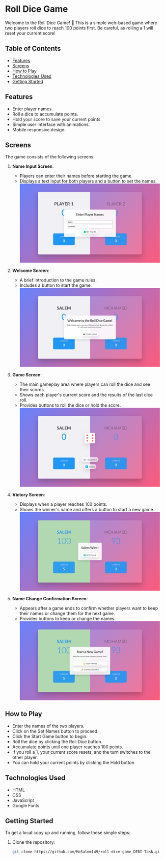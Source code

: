 # Roll Dice Game

Welcome to the Roll Dice Game! 🎲 This is a simple web-based game where two players roll dice to reach 100 points first. Be careful, as rolling a 1 will reset your current score!

## Table of Contents

- [Features](#features)
- [Screens](#screens)
- [How to Play](#how-to-play)
- [Technologies Used](#technologies-used)
- [Getting Started](#getting-started)

## Features

- Enter player names.
- Roll a dice to accumulate points.
- Hold your score to save your current points.
- Simple user interface with animations.
- Mobile responsive design.

## Screens

The game consists of the following screens:

1. **Name Input Screen**: 
   - Players can enter their names before starting the game.
   - Displays a text input for both players and a button to set the names.
   ![Name Input Screen](screens/name-input.png) 

2. **Welcome Screen**: 
   - A brief introduction to the game rules.
   - Includes a button to start the game.
   ![Welcome Screen](screens/welcome-screen.png) 

3. **Game Screen**: 
   - The main gameplay area where players can roll the dice and see their scores.
   - Shows each player's current score and the results of the last dice roll.
   - Provides buttons to roll the dice or hold the score.
   ![Game Screen](screens/game-screen.png) 

4. **Victory Screen**: 
   - Displays when a player reaches 100 points.
   - Shows the winner's name and offers a button to start a new game.
   ![Victory Screen](screens/victory-screen.png) 

5. **Name Change Confirmation Screen**: 
   - Appears after a game ends to confirm whether players want to keep their names or change them for the next game.
   - Provides buttons to keep or change the names.
   ![Name Change Confirmation Screen](screens/name-change-confirmation.png) 

## How to Play

- Enter the names of the two players.
- Click on the Set Names button to proceed.
- Click the Start Game button to begin.
- Roll the dice by clicking the Roll Dice button.
- Accumulate points until one player reaches 100 points.
- If you roll a 1, your current score resets, and the turn switches to the other player.
- You can hold your current points by clicking the Hold button.

## Technologies Used

- HTML
- CSS
- JavaScript
- Google Fonts

## Getting Started

To get a local copy up and running, follow these simple steps:

1. Clone the repository:
   ```bash
   git clone https://github.com/MoSalem149/roll-dice-game_DEBI-Task.git
